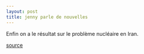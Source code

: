 ```yaml
---
layout: post
title: jenny parle de nouvelles
---
```


Enfin on a le résultat sur le problème nucléaire en Iran.

[source](http://www.lemonde.fr/web/article/0,1-0@2-3220,36-849113@51-677013,0.html)

 
